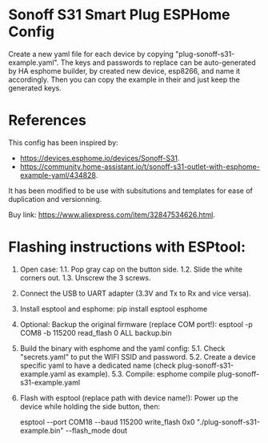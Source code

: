 # Sonoff S31 Smart Plug ESPHome Config
Create a new yaml file for each device by copying "plug-sonoff-s31-example.yaml".
The keys and passwords to replace can be auto-generated by HA esphome builder, by created new device, esp8266, and name it accordingly.
Then you can copy the example in their and just keep the generated keys.

# References
This config has been inspired by:
- https://devices.esphome.io/devices/Sonoff-S31.
- https://community.home-assistant.io/t/sonoff-s31-outlet-with-esphome-example-yaml/434828.

It has been modified to be use with subsitutions and templates for ease of duplication and versionning.

Buy link: https://www.aliexpress.com/item/32847534626.html.

# Flashing instructions with ESPtool:
1. Open case:
	1.1. Pop gray cap on the button side.
	1.2. Slide the white corners out.
	1.3. Unscrew the 3 screws.
2. Connect the USB to UART adapter (3.3V and Tx to Rx and vice versa).
3. Install esptool and esphome:
	pip install esptool esphome
4. Optional: Backup the original firmware (replace COM port!):
	esptool -p COM8 -b 115200 read_flash 0 ALL backup.bin
5. Build the binary with esphome and the yaml config:
	5.1. Check "secrets.yaml" to put the WIFI SSID and password.
	5.2. Create a device specific yaml to have a dedicated name (check plug-sonoff-s31-example.yaml as example).
	5.3. Compile:
	esphome compile plug-sonoff-s31-example.yaml
6. Flash with esptool (replace path with device name!):
	Power up the device while holding the side button, then:
	
	esptool --port COM18 --baud 115200 write_flash 0x0 "./plug-sonoff-s31-example.bin" --flash_mode dout
